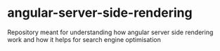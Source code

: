 # angular-server-side-rendering
Repository meant for understanding how angular server side rendering work and how it helps for search engine optimisation
